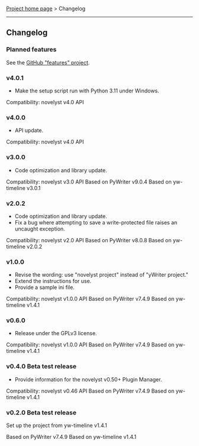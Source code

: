 [Project home page](index) > Changelog

------------------------------------------------------------------------

## Changelog

### Planned features

See the [GitHub "features" project](https://github.com/peter88213/yw-timeline/projects/1).

### v4.0.1

- Make the setup script run with Python 3.11 under Windows.

Compatibility: novelyst v4.0 API

### v4.0.0

- API update. 

Compatibility: novelyst v4.0 API

### v3.0.0

- Code optimization and library update. 

Compatibility: novelyst v3.0 API
Based on PyWriter v9.0.4
Based on yw-timeline v3.0.1

### v2.0.2

- Code optimization and library update. 
- Fix a bug where attempting to save a write-protected file raises an uncaught exception.

Compatibility: novelyst v2.0 API
Based on PyWriter v8.0.8
Based on yw-timeline v2.0.2

### v1.0.0

- Revise the wording: use "novelyst project" instead of "yWriter project."
- Extend the instructions for use.
- Provide a sample ini file.

Compatibility: novelyst v1.0.0 API
Based on PyWriter v7.4.9
Based on yw-timeline v1.4.1

### v0.6.0

- Release under the GPLv3 license.

Compatibility: novelyst v1.0.0 API
Based on PyWriter v7.4.9
Based on yw-timeline v1.4.1

### v0.4.0 Beta test release

- Provide information for the novelyst v0.50+ Plugin Manager.

Compatibility: novelyst v0.46 API
Based on PyWriter v7.4.9
Based on yw-timeline v1.4.1

### v0.2.0 Beta test release

Set up the project from yw-timeline v1.4.1

Based on PyWriter v7.4.9
Based on yw-timeline v1.4.1

